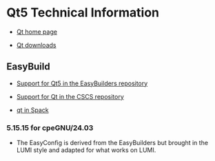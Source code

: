 # Qt5 Technical Information

-   [Qt home page](https://www.qt.io/)

-   [Qt downloads](https://download.qt.io/official_releases/qt/)


## EasyBuild

-   [Support for Qt5 in the EasyBuilders repository](https://github.com/easybuilders/easybuild-easyconfigs/tree/develop/easybuild/easyconfigs/q/Qt5)

-   [Support for Qt in the CSCS repository](https://github.com/eth-cscs/production/tree/master/easybuild/easyconfigs/q/Qt)

-   [qt in Spack](https://packages.spack.io/package.html?name=qt)   


### 5.15.15 for cpeGNU/24.03

-   The EasyConfig is derived from the EasyBuilders but brought in the LUMI style
    and adapted for what works on LUMI.
